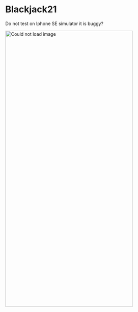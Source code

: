 # Blackjack21

Do not test on Iphone SE simulator it is buggy?


<img src= "https://user-images.githubusercontent.com/42418337/110418353-6a652d80-8065-11eb-89e4-3194040acc43.png" width="400" height = "865" alt = "Could not load image">
